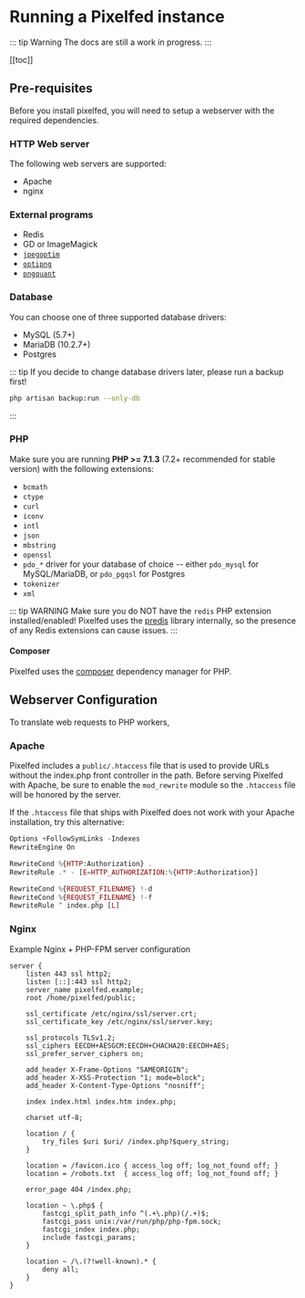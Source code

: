 # Running a Pixelfed instance

::: tip Warning
The docs are still a work in progress.
:::

[[toc]]

<!---->

## Pre-requisites

Before you install pixelfed, you will need to setup a webserver with the required dependencies.

### HTTP Web server
The following web servers are supported:
- Apache
- nginx

### External programs

- Redis
- GD or ImageMagick
- [`jpegoptim`](https://github.com/tjko/jpegoptim)
- [`optipng`](http://optipng.sourceforge.net/)
- [`pngquant`](https://pngquant.org/)

### Database

You can choose one of three supported database drivers:
- MySQL (5.7+)
- MariaDB (10.2.7+)
- Postgres

::: tip
If you decide to change database drivers later, please run a backup first!

```bash
php artisan backup:run --only-db
```
:::

### PHP
Make sure you are running **PHP >= 7.1.3** (7.2+ recommended for stable version) with the following extensions:
- `bcmath`
- `ctype`
- `curl`
- `iconv`
- `intl`
- `json`
- `mbstring`
- `openssl`
- `pdo_*` driver for your database of choice -- either `pdo_mysql` for MySQL/MariaDB, or `pdo_pgqsl` for Postgres
- `tokenizer`
- `xml`

::: tip WARNING
Make sure you do NOT have the `redis` PHP extension installed/enabled! Pixelfed uses the [predis](https://github.com/nrk/predis) library internally, so the presence of any Redis extensions can cause issues.
:::

#### Composer

Pixelfed uses the [composer](https://getcomposer.org/) dependency manager for PHP.

<!---->

## Webserver Configuration

To translate web requests to PHP workers,

### Apache
Pixelfed includes a `public/.htaccess` file that is used to provide URLs without the index.php front controller in the path. Before serving Pixelfed with Apache, be sure to enable the `mod_rewrite` module so the `.htaccess` file will be honored by the server.

If the `.htaccess` file that ships with Pixelfed does not work with your Apache installation, try this alternative:
```php
Options +FollowSymLinks -Indexes
RewriteEngine On

RewriteCond %{HTTP:Authorization} .
RewriteRule .* - [E=HTTP_AUTHORIZATION:%{HTTP:Authorization}]

RewriteCond %{REQUEST_FILENAME} !-d
RewriteCond %{REQUEST_FILENAME} !-f
RewriteRule ^ index.php [L]
```
### Nginx

Example Nginx + PHP-FPM server configuration

```nginx
server {
    listen 443 ssl http2;
    listen [::]:443 ssl http2;
    server_name pixelfed.example;
    root /home/pixelfed/public;

    ssl_certificate /etc/nginx/ssl/server.crt;
    ssl_certificate_key /etc/nginx/ssl/server.key;

    ssl_protocols TLSv1.2;
    ssl_ciphers EECDH+AESGCM:EECDH+CHACHA20:EECDH+AES;
    ssl_prefer_server_ciphers on;

    add_header X-Frame-Options "SAMEORIGIN";
    add_header X-XSS-Protection "1; mode=block";
    add_header X-Content-Type-Options "nosniff";

    index index.html index.htm index.php;

    charset utf-8;

    location / {
        try_files $uri $uri/ /index.php?$query_string;
    }

    location = /favicon.ico { access_log off; log_not_found off; }
    location = /robots.txt  { access_log off; log_not_found off; }

    error_page 404 /index.php;

    location ~ \.php$ {
        fastcgi_split_path_info ^(.+\.php)(/.+)$;
        fastcgi_pass unix:/var/run/php/php-fpm.sock;
        fastcgi_index index.php;
        include fastcgi_params;
    }

    location ~ /\.(?!well-known).* {
        deny all;
    }
}
```
